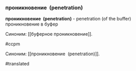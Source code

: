 ### проникновение  (penetration)

**проникновение  (penetration)** - penetration (of the buffer) проникновение в буфер

Синоним: [[буферное проникновение]].

#ccpm

Синоним: [[проникновение  (penetration)]].

#translated
